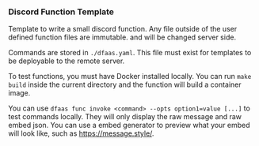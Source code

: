 ### Discord Function Template

Template to write a small discord function. Any file outside of the user defined function files are immutable. and will be changed server side. 

Commands are stored in `./dfaas.yaml`. This file must exist for templates to be deployable to the remote server. 

To test functions, you must have Docker installed locally. You can run  `make build` inside the current directory and the function will build a container image.

You can use `dfaas func invoke <command> --opts option1=value [...]` to test commands locally. They will only display the raw message and raw embed json. You can use a embed generator to preview what your embed will look like, such as https://message.style/. 